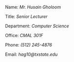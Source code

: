 Name: _Mr. Husain Gholoom_

Title: _Senior Lecturer_

Department: _Computer Science_

Office: _CMAL 301F_

Phone: _(512) 245-4876_

Email: _hag10@txstate.edu_

